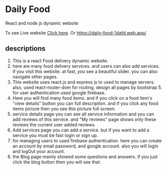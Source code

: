 # Daily Food

React and node js dynamic website

To see Live website [Click here](https://daily-food-1dafd.web.app/).
Or
https://daily-food-1dafd.web.app/

## descriptions

1. This is a react Food delivery dynamic website.
2. here are many food delivery services. and users can also add services. if you visit this website. at fast, you see
a beautiful slider. you can also navigate other pages.
3. This website uses react.js and express js to used to manage servers. also, used react-router-dom for routing. design all pages by bootstrap 5. for user authentication used google firebase.
4. Here you will find many food items. and if you click on a food item's "view details" button you can full description. and if you click any food items picture then you see this picture full screen.
5. service details page you can see all service information and you can add reviews of this service. and "My reviews" page shows only these reviews the current user added reviews.
6. Add services page you can add a service. but if you want to add a service you must be fast login or sign up.
7. for managing users to used firebase authentication. here you can create an account by email password, and google account. also you will login and logOut your account.
8. the Blog page mainly showed some questions and answers. if you just click the blog button then you will see that.
